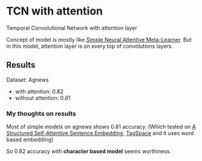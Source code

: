 # TCN with attention

Temporal Convolutional Network with attention layer

Concept of model is mostly like [Simple Neural Attentive Meta-Learner](https://github.com/sagelywizard/snail).
But in this model, attention layer is on every top of convolutions layers.

## Results

Dataset: Agnews
- with attention: 0.82
- without attention: 0.81

### My thoughts on results

Most of simple models on agnews shows 0.81 accuracy. (Which tested on [A Structured Self-Attentive Sentence Embedding](https://github.com/flrngel/Self-Attentive-tensorflow), [TagSpace](https://github.com/flrngel/TagSpace-tensorflow) and it uses word based embedding)

So 0.82 accuracy with **character based model** seems worthiness.
